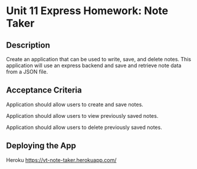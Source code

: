# Unit 11 Express Homework: Note Taker

## Description

Create an application that can be used to write, save, and delete notes. This application will use an express backend and save and retrieve note data from a JSON file.


## Acceptance Criteria

Application should allow users to create and save notes.

Application should allow users to view previously saved notes.

Application should allow users to delete previously saved notes.

## Deploying the App

Heroku https://vt-note-taker.herokuapp.com/
